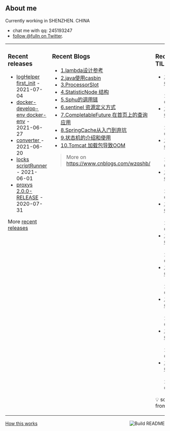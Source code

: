 ## About me

Currently working in SHENZHEN. CHINA 
 - chat me with qq: 245193247
 - [follow @fulln on Twitter](https://twitter.com/fulln16).
<table><tr><td valign="top">
 
 
### Recent releases

<!-- recent_releases starts -->
* [logHelper first_init](https://github.com/fulln/logHelper/releases/tag/1.0.0) - 2021-07-04
* [docker-develop-env docker-env](https://github.com/fulln/docker-develop-env/releases/tag/1.0.0) - 2021-06-27
* [converter ](https://github.com/fulln/converter/releases/tag/1.0.0) - 2021-06-20
* [locks scriptRunner](https://github.com/fulln/locks/releases/tag/scriptRunner) - 2021-06-01
* [proxys 2.0.0-RELEASE](https://github.com/fulln/proxys/releases/tag/2.0.0) - 2020-07-31
<!-- recent_releases ends -->

More [recent releases](https://github.com/fulln/fulln/blob/master/releases.md)

</td><td valign="top">
  
### Recent Blogs

<!-- recent_blogs starts -->
<ul>
<li>
<a href="https://www.cnblogs.com/wzqshb/p/16987548.html">1.lambda设计参考</a>
</li>
<li>
<a href="https://www.cnblogs.com/wzqshb/p/16787675.html">2.java使用casbin</a>
</li>
<li>
<a href="https://www.cnblogs.com/wzqshb/p/16595799.html">3.ProcessorSlot</a>
</li>
<li>
<a href="https://www.cnblogs.com/wzqshb/p/16585826.html">4.StatisticNode 结构</a>
</li>
<li>
<a href="https://www.cnblogs.com/wzqshb/p/16585817.html">5.Sphu的调用链</a>
</li>
<li>
<a href="https://www.cnblogs.com/wzqshb/p/16585811.html">6.sentinel 资源定义方式</a>
</li>
<li>
<a href="https://www.cnblogs.com/wzqshb/p/16529826.html">7.CompletableFuture 在首页上的查询应用</a>
</li>
<li>
<a href="https://www.cnblogs.com/wzqshb/p/16276966.html">8.SpringCache从入门到弃坑</a>
</li>
<li>
<a href="https://www.cnblogs.com/wzqshb/p/15716161.html">9.状态机的介绍和使用</a>
</li>
<li>
<a href="https://www.cnblogs.com/wzqshb/p/15684005.html">10.Tomcat 加载包导致OOM</a>
</li>
</ul>
<!-- recent_blogs ends -->
 
> More on <a>https://www.cnblogs.com/wzqshb/ </a>
 
</td><td valign="top"> 

### Recent TIL
 
<!-- recent_TIL starts -->
* [2023-03-20](https://github.com/fulln/TIL/blob/master/daily/2023-03/2023-03-20.md) - 2023-03-20
* [2023-03-19](https://github.com/fulln/TIL/blob/master/daily/2023-03/2023-03-19.md) - 2023-03-19
* [2023-03-18](https://github.com/fulln/TIL/blob/master/daily/2023-03/2023-03-18.md) - 2023-03-18
* [2023-03-17](https://github.com/fulln/TIL/blob/master/daily/2023-03/2023-03-17.md) - 2023-03-17
* [2023-03-16](https://github.com/fulln/TIL/blob/master/daily/2023-03/2023-03-16.md) - 2023-03-16
* [2023-03-15](https://github.com/fulln/TIL/blob/master/daily/2023-03/2023-03-15.md) - 2023-03-15
* [2023-03-14](https://github.com/fulln/TIL/blob/master/daily/2023-03/2023-03-14.md) - 2023-03-14
* [2023-03-13](https://github.com/fulln/TIL/blob/master/daily/2023-03/2023-03-13.md) - 2023-03-13
* [2023-03-12](https://github.com/fulln/TIL/blob/master/daily/2023-03/2023-03-12.md) - 2023-03-12
* [2023-03-11](https://github.com/fulln/TIL/blob/master/daily/2023-03/2023-03-11.md) - 2023-03-11
<!-- recent_TIL ends -->
 
:bulb: scaryp from [here](https://github.com/fulln/TIL)
 
</td></tr></table>
<a href="https://github.com/fulln/fulln/actions"><img src="https://github.com/fulln/fulln/workflows/Build%20README.md/badge.svg" align="right" alt="Build README"></a> <a href="https://simonwillison.net/2020/Jul/10/self-updating-profile-readme/">How this works</a>
